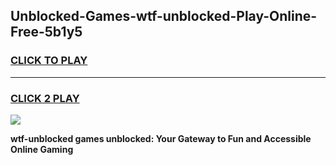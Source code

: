 
## Unblocked-Games-wtf-unblocked-Play-Online-Free-5b1y5
<h3>
<a href="https://premium76.site?title=wtf-unblocked&ref=26A">CLICK TO PLAY</a></h3>
<hr>

<h3>
<a href="https://premium76.site?title=wtf-unblocked&ref=26A">CLICK 2 PLAY</a>
  
</h3>

<a href="https://premium76.site?title=wtf-unblocked&ref=26A"><img src="https://clearcache.store/games.png"></a>


**wtf-unblocked games unblocked: Your Gateway to Fun and Accessible Online Gaming**
